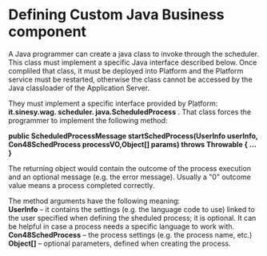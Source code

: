 # Defining Custom Java Business component

A Java programmer can create a java class to invoke through the scheduler. This class must implement a specific Java interface described below. Once compliled that class, it must be deployed into Platform and the Platform service must be restarted, otherwise the class cannot be accessed by the Java classloader of the Application Server.

They must implement a specific interface provided by Platform: **it.sinesy.wag. scheduler. java.ScheduledProcess** . That class forces the programmer to implement the following method:

**public ScheduledProcessMessage startSchedProcess(UserInfo userInfo, Con48SchedProcess processVO,Object\[] params) throws Throwable { … }**

The returning object would contain the outcome of the process execution and an optional message (e.g. the error message). Usually a "0" outcome value means a process completed correctly.

The method arguments have the following meaning:\
**UserInfo** – it contains the settings (e.g. the language code to use) linked to the user specified when defining the sheduled process; it is optional. It can be helpful in case a process needs a specific language to work with.\
**Con48SchedProcess** – the process settings (e.g. the process name, etc.)\
**Object\[]** – optional parameters, defined when creating the process.
